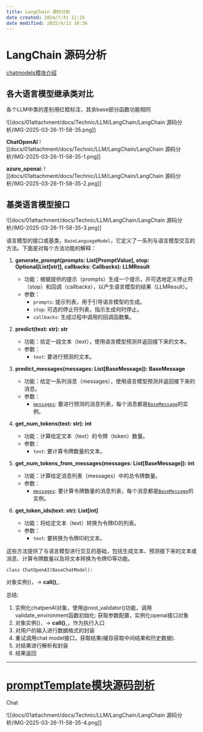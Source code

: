 ```yaml
---
title: LangChain 源码分析
date created: 2024/7/31 11:15
date modified: 2025/4/11 16:36
---
```

# LangChain 源码分析

[chatmodels模块介绍](https://www.zhihu.com/zvideo/1661208710797172736)

## 各大语言模型继承类对比

各个LLM中类的差别用红框标注，其余base部分函数功能相同

![[docs/01attachment/docs/Technic/LLM/LangChain/LangChain 源码分析/IMG-2025-03-26-11-58-35.png]]

**ChatOpenAI**
![[docs/01attachment/docs/Technic/LLM/LangChain/LangChain 源码分析/IMG-2025-03-26-11-58-35-1.png]]

**azure_openai**:
![[docs/01attachment/docs/Technic/LLM/LangChain/LangChain 源码分析/IMG-2025-03-26-11-58-35-2.png]]

## 基类语言模型接口

![[docs/01attachment/docs/Technic/LLM/LangChain/LangChain 源码分析/IMG-2025-03-26-11-58-35-3.png]]

语言模型的接口或基类，`BaseLanguageModel`，它定义了一系列与语言模型交互的方法。下面是对每个方法功能的解释：

1. **generate_prompt(prompts: List[PromptValue], stop: Optional[List[str]], callbacks: Callbacks): LLMResult**
   - 功能：根据提供的提示（prompts）生成一个提示，并可选地定义停止符（stop）和回调（callbacks），以产生语言模型的结果（LLMResult）。
   - 参数：
	 - `prompts`: 提示列表，用于引导语言模型的生成。
	 - `stop`: 可选的停止符列表，指示生成何时停止。
	 - `callbacks`: 生成过程中调用的回调函数集。

2. **predict(text: str): str**
   - 功能：给定一段文本（text），使用语言模型预测并返回接下来的文本。
   - 参数：
	 - `text`: 要进行预测的文本。

3. **predict_messages(messages: List[BaseMessage]): BaseMessage**
   - 功能：给定一系列消息（messages），使用语言模型预测并返回接下来的消息。
   - 参数：
	 - [`messages`](command:_github.copilot.openSymbolFromReferences?%5B%7B%22%24mid%22%3A1%2C%22path%22%3A%22%2Ff%3A%2Fpractice%20code%2Fguasscode%2Flangchain-anal-main%2Flangchain%2Fschema%2Fmessages.py%22%2C%22scheme%22%3A%22file%22%7D%2C%7B%22line%22%3A0%2C%22character%22%3A0%7D%5D "langchain/schema/messages.py"): 要进行预测的消息列表，每个消息都是[`BaseMessage`](command:_github.copilot.openSymbolFromReferences?%5B%7B%22%24mid%22%3A1%2C%22path%22%3A%22%2Ff%3A%2Fpractice%20code%2Fguasscode%2Flangchain-anal-main%2Flangchain%2Fschema%2Fmessages.py%22%2C%22scheme%22%3A%22file%22%7D%2C%7B%22line%22%3A57%2C%22character%22%3A6%7D%5D "langchain/schema/messages.py")的实例。

4. **get_num_tokens(text: str): int**
   - 功能：计算给定文本（text）的令牌（token）数量。
   - 参数：
	 - `text`: 要计算令牌数量的文本。

5. **get_num_tokens_from_messages(messages: List[BaseMessage]): int**
   - 功能：计算给定消息列表（messages）中的总令牌数量。
   - 参数：
	 - [`messages`](command:_github.copilot.openSymbolFromReferences?%5B%7B%22%24mid%22%3A1%2C%22path%22%3A%22%2Ff%3A%2Fpractice%20code%2Fguasscode%2Flangchain-anal-main%2Flangchain%2Fschema%2Fmessages.py%22%2C%22scheme%22%3A%22file%22%7D%2C%7B%22line%22%3A0%2C%22character%22%3A0%7D%5D "langchain/schema/messages.py"): 要计算令牌数量的消息列表，每个消息都是[`BaseMessage`](command:_github.copilot.openSymbolFromReferences?%5B%7B%22%24mid%22%3A1%2C%22path%22%3A%22%2Ff%3A%2Fpractice%20code%2Fguasscode%2Flangchain-anal-main%2Flangchain%2Fschema%2Fmessages.py%22%2C%22scheme%22%3A%22file%22%7D%2C%7B%22line%22%3A57%2C%22character%22%3A6%7D%5D "langchain/schema/messages.py")的实例。

6. **get_token_ids(text: str): List[int]**
   - 功能：将给定文本（text）转换为令牌ID的列表。
   - 参数：
	 - `text`: 要转换为令牌ID的文本。

这些方法提供了与语言模型进行交互的基础，包括生成文本、预测接下来的文本或消息、计算令牌数量以及将文本转换为令牌ID等功能。

`class ChatOpenAI(BaseChatModel):`

对象实例()，-> __call()___.

总结:

1. 实例化chatpenAI对象，使用@root_validator()功能，调用validate_environment函数初始化: 获取参数配置，实例化openai接口对象
2. 对象实例()，-> __call()___，作为执行入口
3. 对用户的输入进行数据格式的封装
4. 重试调用chat model接口，获取结果(缓存获取中间结果和历史数据).
5. 对结果进行解析和封装
6. 结果返回

---

# [promptTemplate模块源码剖析](https://www.zhihu.com/zvideo/1663740505211957248)

Chat

![[docs/01attachment/docs/Technic/LLM/LangChain/LangChain 源码分析/IMG-2025-03-26-11-58-35-4.png]]
